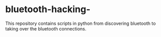 # bluetooth-hacking-
This repository contains scripts in python from discovering bluetooth to taking over the bluetooth connections.

